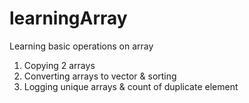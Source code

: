 # learningArray
Learning basic operations on array

1. Copying 2 arrays
2. Converting arrays to vector & sorting
3. Logging unique arrays & count of duplicate element
